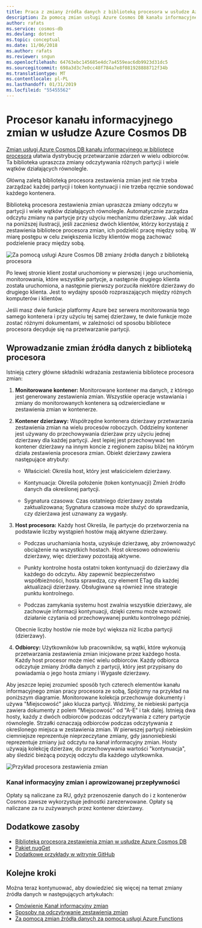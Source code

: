 ```yaml
---
title: Praca z zmiany źródła danych z biblioteką procesora w usłudze Azure Cosmos DB
description: Za pomocą zmian usługi Azure Cosmos DB kanału informacyjnego bibliotece procesora.
author: rafats
ms.service: cosmos-db
ms.devlang: dotnet
ms.topic: conceptual
ms.date: 11/06/2018
ms.author: rafats
ms.reviewer: sngun
ms.openlocfilehash: 64763ebc145685e4dc7a4559eac6db9923d31dc5
ms.sourcegitcommit: 698a3d3c7e0cc48f784a7e8f081928888712f34b
ms.translationtype: MT
ms.contentlocale: pl-PL
ms.lasthandoff: 01/31/2019
ms.locfileid: "55455562"
---
```

# <a name="change-feed-processor-in-azure-cosmos-db"></a>Procesor kanału informacyjnego zmian w usłudze Azure Cosmos DB 

[Zmian usługi Azure Cosmos DB kanału informacyjnego w bibliotece procesora](sql-api-sdk-dotnet-changefeed.md) ułatwia dystrybucję przetwarzanie zdarzeń w wielu odbiorców. Ta biblioteka upraszcza zmiany odczytywania różnych partycji i wiele wątków działających równolegle.

Główną zaletą biblioteką procesora zestawienia zmian jest nie trzeba zarządzać każdej partycji i token kontynuacji i nie trzeba ręcznie sondować każdego kontenera.

Biblioteką procesora zestawienia zmian upraszcza zmiany odczytu w partycji i wiele wątków działających równolegle. Automatycznie zarządza odczytu zmiany na partycje przy użyciu mechanizmu dzierżawy. Jak widać na poniższej ilustracji, jeśli zaczniesz dwóch klientów, którzy korzystają z zestawienia bibliotece procesora zmian, ich podzielić pracę między sobą. W miarę postępu w celu zwiększenia liczby klientów mogą zachować podzielenie pracy między sobą.

![Za pomocą usługi Azure Cosmos DB zmiany źródła danych z biblioteką procesora](./media/change-feed-processor/change-feed-output.png)

Po lewej stronie klient został uruchomiony w pierwszej i jego uruchomienia, monitorowania, które wszystkie partycje, a następnie drugiego klienta została uruchomiona, a następnie pierwszy porzuciła niektóre dzierżawy do drugiego klienta. Jest to wydajny sposób rozpraszających między różnych komputerów i klientów.

Jeśli masz dwie funkcje platformy Azure bez serwera monitorowania tego samego kontenera i przy użyciu tej samej dzierżawy, te dwie funkcje może zostać różnymi dokumentami, w zależności od sposobu bibliotece procesora decyduje się na przetwarzanie partycji.

## <a name="implementing-the-change-feed-processor-library"></a>Wprowadzanie zmian źródła danych z biblioteką procesora

Istnieją cztery główne składniki wdrażania zestawienia bibliotece procesora zmian: 

1. **Monitorowane kontener:** Monitorowane kontener ma danych, z którego jest generowany zestawienia zmian. Wszystkie operacje wstawiania i zmiany do monitorowanych kontenera są odzwierciedlane w zestawienia zmian w kontenerze.

1. **Kontener dzierżawy:** Współrzędne kontenera dzierżawy przetwarzania zestawienia zmian na wielu procesów roboczych. Oddzielny kontener jest używany do przechowywania dzierżaw przy użyciu jednej dzierżawy dla każdej partycji. Jest lepiej jest przechowywać ten kontener dzierżawy na innym koncie z regionem zapisu bliżej na którym działa zestawienia procesora zmian. Obiekt dzierżawy zawiera następujące atrybuty:

   * Właściciel: Określa host, który jest właścicielem dzierżawy.

   * Kontynuacja: Określa położenie (token kontynuacji) Zmień źródło danych dla określonej partycji.

   * Sygnatura czasowa: Czas ostatniego dzierżawy została zaktualizowana; Sygnatura czasowa może służyć do sprawdzania, czy dzierżawa jest uznawany za wygasły.

1. **Host procesora:** Każdy host Określa, ile partycje do przetworzenia na podstawie liczby wystąpień hostów mają aktywne dzierżawy.

   * Podczas uruchamiania hosta, uzyskuje dzierżawę, aby zrównoważyć obciążenie na wszystkich hostach. Host okresowo odnowieniu dzierżawy, więc dzierżawy pozostają aktywne.

   * Punkty kontrolne hosta ostatni token kontynuacji do dzierżawy dla każdego do odczytu. Aby zapewnić bezpieczeństwo współbieżności, hosta sprawdza, czy element ETag dla każdej aktualizacji dzierżawy. Obsługiwane są również inne strategie punktu kontrolnego.

   * Podczas zamykania systemu host zwalnia wszystkie dzierżawy, ale zachowuje informacji kontynuacji, dzięki czemu może wznowić działanie czytania od przechowywanej punktu kontrolnego później.

   Obecnie liczby hostów nie może być większa niż liczba partycji (dzierżawy).

1. **Odbiorcy:** Użytkowników lub pracowników, są wątki, które wykonują przetwarzania zestawienia zmian inicjowane przez każdego hosta. Każdy host procesor może mieć wielu odbiorców. Każdy odbiorca odczytuje zmiany źródła danych z partycji, który jest przypisany do powiadamia o jego hosta zmiany i Wygasłe dzierżawy.

Aby jeszcze lepiej zrozumieć sposób tych czterech elementów kanału informacyjnego zmian pracy procesora ze sobą, Spójrzmy na przykład na poniższym diagramie. Monitorowane kolekcja przechowuje dokumenty i używa "Miejscowość" jako klucza partycji. Widzimy, że niebieski partycja zawiera dokumenty z polem "Miejscowość" od "A-E" i tak dalej. Istnieją dwa hosty, każdy z dwóch odbiorców podczas odczytywania z cztery partycje równolegle. Strzałki oznaczają odbiorców podczas odczytywania z określonego miejsca w zestawienia zmian. W pierwszej partycji niebieskim ciemniejsze reprezentuje nieprzeczytane zmiany, gdy jasnoniebieski reprezentuje zmiany już odczytu na kanał informacyjny zmian. Hosty używają kolekcję dzierżaw, do przechowywania wartości "kontynuacja", aby śledzić bieżącą pozycję odczytu dla każdego użytkownika.

![Przykład procesora zestawienia zmian](./media/change-feed-processor/changefeedprocessor.png)

### <a name="change-feed-and-provisioned-throughput"></a>Kanał informacyjny zmian i aprowizowanej przepływności

Opłaty są naliczane za RU, gdyż przenoszenie danych do i z kontenerów Cosmos zawsze wykorzystuje jednostki zarezerwowane. Opłaty są naliczane za ru zużywanych przez kontener dzierżawy.

## <a name="additional-resources"></a>Dodatkowe zasoby

* [Biblioteką procesora zestawienia zmian w usłudze Azure Cosmos DB](sql-api-sdk-dotnet-changefeed.md)
* [Pakiet nugGet](https://www.nuget.org/packages/Microsoft.Azure.DocumentDB.ChangeFeedProcessor/)
* [Dodatkowe przykłady w witrynie GitHub](https://github.com/Azure/azure-documentdb-dotnet/tree/master/samples/ChangeFeedProcessor)

## <a name="next-steps"></a>Kolejne kroki

Można teraz kontynuować, aby dowiedzieć się więcej na temat zmiany źródła danych w następujących artykułach:

* [Omówienie Kanał informacyjny zmian](change-feed.md)
* [Sposoby na odczytywanie zestawienia zmian](read-change-feed.md)
* [Za pomocą zmian źródła danych za pomocą usługi Azure Functions](change-feed-functions.md)
